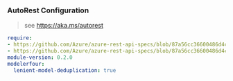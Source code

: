### AutoRest Configuration

> see https://aka.ms/autorest

``` yaml
require:
- https://github.com/Azure/azure-rest-api-specs/blob/87a56cc36600486d4ca312ecfbe09bf9b278fee4/specification/storage/resource-manager/readme.md
- https://github.com/Azure/azure-rest-api-specs/blob/87a56cc36600486d4ca312ecfbe09bf9b278fee4/specification/storage/resource-manager/readme.go.md
module-version: 0.2.0
modelerfour:
  lenient-model-deduplication: true
```
